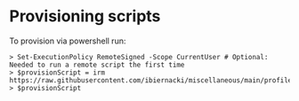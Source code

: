 # Provisioning scripts
To provision via powershell run:
``` 
> Set-ExecutionPolicy RemoteSigned -Scope CurrentUser # Optional: Needed to run a remote script the first time
> $provisionScript = irm https://raw.githubusercontent.com/ibiernacki/miscellaneous/main/profile/pwsh/provision.ps1
> $provisionScript
```
